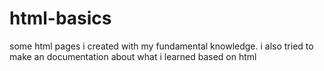 # html-basics
some html pages i created with my fundamental knowledge. i also tried to make an documentation  about what i learned based on html
